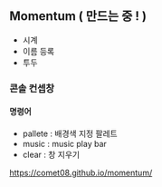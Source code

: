 ## Momentum ( 만드는 중 ! )

- 시계
- 이름 등록
- 투두


### 콘솔 컨셉창
#### 명령어
- pallete : 배경색 지정 팔레트
- music : music play bar
- clear : 창 지우기


https://comet08.github.io/momentum/